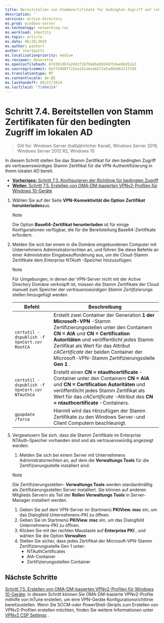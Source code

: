 ```yaml
---
title: Bereitstellen von Stammzertifikate für bedingten Zugriff auf lokale AD
description: ''
services: active-directory
ms.prod: windows-server
ms.technology: networking-ras
ms.workload: identity
ms.topic: article
ms.date: 06/28/2019
ms.author: pashort
author: shortpatti
ms.localizationpriority: medium
ms.reviewer: deverette
ms.openlocfilehash: 67d361db7a2dd3f2879e8beb924075dae68d52a3
ms.sourcegitcommit: 6aff3d88ff22ea141a6ea6572a5ad8dd6321f199
ms.translationtype: MT
ms.contentlocale: de-DE
ms.lasthandoff: 09/27/2019
ms.locfileid: "71404314"
---
```

# <a name="step-74-deploy-conditional-access-root-certificates-to-on-premises-ad"></a>Schritt 7.4. Bereitstellen von Stamm Zertifikaten für den bedingten Zugriff im lokalen AD

>Gilt für: Windows Server (halbjährlicher Kanal), Windows Server 2016, Windows Server 2012 R2, Windows 10

In diesem Schritt stellen Sie das Stamm Zertifikat für den bedingten Zugriff als vertrauenswürdiges Stamm Zertifikat für die VPN-Authentifizierung in Ihrem lokalen AD bereit.

- [**Vorheriges:** Schritt 7,3. Konfigurieren der Richtlinie für bedingten Zugriff](vpn-config-conditional-access-policy.md)
- [**Weiter:** Schritt 7,5. Erstellen von OMA-DM-basierten VPNv2-Profilen für Windows 10-Geräte](vpn-create-oma-dm-based-vpnv2-profiles.md)

1. Wählen Sie auf der Seite **VPN-Konnektivität die Option** **Zertifikat herunterladen**aus.

   >[!NOTE]
   >Die Option **Base64-Zertifikat herunterladen** ist für einige Konfigurationen verfügbar, die für die Bereitstellung Base64-Zertifikate erfordern.

2. Melden Sie sich bei einem in die Domäne eingebundenen Computer mit Unternehmens Administratorrechten an, und führen Sie diese Befehle an einer Administrator Eingabeaufforderung aus, um die Cloud-Stamm Zertifikate dem *Enterprise NTAuth* -Speicher hinzuzufügen:

   >[!NOTE]
   >Für Umgebungen, in denen der VPN-Server nicht mit der Active Directory Domäne verknüpft ist, müssen die Stamm Zertifikate der Cloud manuell zum Speicher der _vertrauenswürdigen Stamm Zertifizierungs_ stellen hinzugefügt werden.

   | Befehl | Beschreibung |
   | --- | --- |
   | `certutil -dspublish -f VpnCert.cer RootCA` | Erstellt zwei Container der Generation **1 der Microsoft-VPN** -Stamm Zertifizierungsstellen unter den Containern **CN = AIA** und **CN = Certification Autoritäten** und veröffentlicht jedes Stamm Zertifikat als Wert für das Attribut _cACertificate_ der beiden Container der Microsoft-VPN-Stamm Zertifizierungsstelle **Gen 1** . |
   | `certutil -dspublish -f VpnCert.cer NTAuthCA` | Erstellt einen **CN = ntauthcertificate** -Container unter den Containern **CN = AIA** und **CN = Certification Autoritäten** und veröffentlicht jedes Stamm Zertifikat als Wert für das _cACertificate_ -Attribut des **CN = ntauthcertificate** -Containers. |
   | `gpupdate /force` | Hiermit wird das Hinzufügen der Stamm Zertifikate zu den Windows Server-und Client Computern beschleunigt. |

3. Vergewissern Sie sich, dass die Stamm Zertifikate im Enterprise NTAuth-Speicher vorhanden sind und als vertrauenswürdig angezeigt werden:
   1. Melden Sie sich bei einem Server mit Unternehmens Administratorrechten an, auf dem die **Verwaltungs Tools** für die Zertifizierungsstelle installiert sind.

   >[!NOTE]
   >Die Zertifizierungsstellen- **Verwaltungs Tools** werden standardmäßig als Zertifizierungsstellen Server installiert. Sie können auf anderen Mitglieds Servern als Teil der **Rollen Verwaltungs Tools** in Server-Manager installiert werden.

   1. Geben Sie auf dem VPN-Server im Startmenü **PKIView. msc** ein, um das Dialogfeld Unternehmens-PKI zu öffnen.
   1. Geben Sie im Startmenü **PKIView. msc** ein, um das Dialogfeld Unternehmens-PKI zu öffnen.
   1. Klicken Sie mit der rechten Maustaste auf **Enterprise PKI** , und wählen Sie die Option **Verwalten**
   1. Stellen Sie sicher, dass jedes Zertifikat der Microsoft-VPN-Stamm Zertifizierungsstelle Gen 1 unter:
      - NTAuthCertificates
      - AIA-Container
      - Zertifizierungsstellen Container

## <a name="next-steps"></a>Nächste Schritte

[Schritt 7,5. Erstellen von OMA-DM-basierten VPNv2-Profilen für Windows 10-Geräte](vpn-create-oma-dm-based-vpnv2-profiles.md): in diesem Schritt können Sie OMA-DM-basierte VPNv2-Profile mithilfe von InTune erstellen, um eine VPN-Geräte Konfigurationsrichtlinie bereitzustellen. Wenn Sie SCCM-oder PowerShell-Skripts zum Erstellen von VPNv2-Profilen erstellen möchten, finden Sie weitere Informationen unter [VPNv2 CSP Settings](https://docs.microsoft.com/windows/client-management/mdm/vpnv2-csp) .
